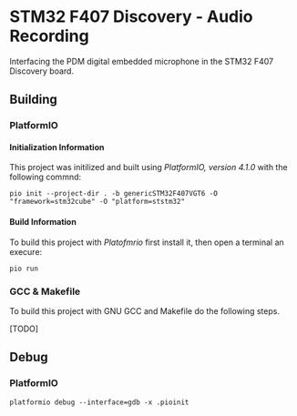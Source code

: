 # STM32 F407 Discovery - Audio Recording

Interfacing the PDM digital embedded microphone in the STM32 F407 Discovery board.

## Building

### PlatformIO

#### Initialization Information

This project was initilized and built using *PlatformIO, version 4.1.0* with the following commnd:

```
pio init --project-dir . -b genericSTM32F407VGT6 -O "framework=stm32cube" -O "platform=ststm32"
```

#### Build Information

To build this project with *Platofmrio* first install it, then open a terminal an execure:

```
pio run
```

### GCC & Makefile

To build this project with GNU GCC and Makefile do the following steps.

[TODO]

## Debug

### PlatformIO

```
platformio debug --interface=gdb -x .pioinit
```
